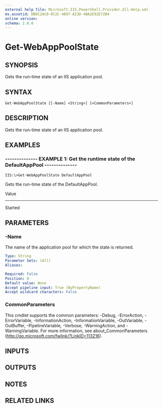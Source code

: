 ```yaml
---
external help file: Microsoft.IIS.PowerShell.Provider.dll-Help.xml
ms.assetid: DB6C2AC0-0C2C-4897-A23D-4BA2E92E72B4
online version: 
schema: 2.0.0
---
```


# Get-WebAppPoolState

## SYNOPSIS
Gets the run-time state of an IIS application pool.

## SYNTAX

```
Get-WebAppPoolState [[-Name] <String>] [<CommonParameters>]
```

## DESCRIPTION
Gets the run-time state of an IIS application pool.

## EXAMPLES

### -------------- EXAMPLE 1: Get the runtime state of the DefaultAppPool --------------
```
IIS:\>Get-WebAppPoolState DefaultAppPool
```

Gets the run-time state of the DefaultAppPool.

Value

-----

Started

## PARAMETERS

### -Name
The name of the application pool for which the state is returned.

```yaml
Type: String
Parameter Sets: (All)
Aliases: 

Required: False
Position: 0
Default value: None
Accept pipeline input: True (ByPropertyName)
Accept wildcard characters: False
```

### CommonParameters
This cmdlet supports the common parameters: -Debug, -ErrorAction, -ErrorVariable, -InformationAction, -InformationVariable, -OutVariable, -OutBuffer, -PipelineVariable, -Verbose, -WarningAction, and -WarningVariable. For more information, see about_CommonParameters (http://go.microsoft.com/fwlink/?LinkID=113216).

## INPUTS

## OUTPUTS

## NOTES

## RELATED LINKS


